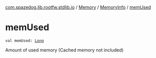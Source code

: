 [com.spazedog.lib.rootfw.stdlib.io](../../index.md) / [Memory](../index.md) / [MemoryInfo](index.md) / [memUsed](.)

# memUsed

`val memUsed: `[`Long`](https://kotlinlang.org/api/latest/jvm/stdlib/kotlin/-long/index.html)

Amount of used memory (Cached memory not included)

